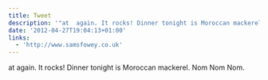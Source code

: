 ```yaml
---
title: Tweet
description: '"at  again. It rocks! Dinner tonight is Moroccan mackerel. Nom Nom Nom."'
date: '2012-04-27T19:04:13+01:00'
links:
  - 'http://www.samsfowey.co.uk'
---
```

at  again. It rocks! Dinner tonight is Moroccan mackerel. Nom Nom Nom.

